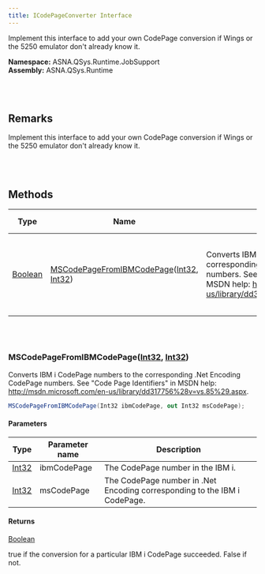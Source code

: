 ```yaml
---
title: ICodePageConverter Interface
---
```


Implement this interface to add your own CodePage conversion if Wings or the 5250 emulator don't already know it.

**Namespace:** ASNA.QSys.Runtime.JobSupport <br/>
**Assembly:** ASNA.QSys.Runtime

<br>
<br>

## Remarks

Implement this interface to add your own CodePage conversion if Wings or the 5250 emulator don't already know it.

[//]: # ($$TODO: Complete the Remarks section.)

<br>
<br>

## Methods

| Type | Name | Description | Return Description 
| --- | --- | --- | --- 
| [Boolean](https://docs.microsoft.com/en-us/dotnet/api/system.boolean) | [MSCodePageFromIBMCodePage](#mscodepagefromibmcodepageint32-outint32)([Int32](https://docs.microsoft.com/en-us/dotnet/api/system.int32), [Int32](https://docs.microsoft.com/en-us/dotnet/api/system.int32)) | Converts IBM i CodePage numbers to the corresponding .Net Encoding CodePage numbers. See "Code Page Identifiers" in MSDN help: http://msdn.microsoft.com/en-us/library/dd317756%28v=vs.85%29.aspx. | true if the conversion for a particular IBM i CodePage succeeded. False if not.

<br>
<br>

### MSCodePageFromIBMCodePage([Int32](https://docs.microsoft.com/en-us/dotnet/api/system.int32), [Int32](https://docs.microsoft.com/en-us/dotnet/api/system.int32))

Converts IBM i CodePage numbers to the corresponding .Net Encoding CodePage numbers. See "Code Page Identifiers" in MSDN help: http://msdn.microsoft.com/en-us/library/dd317756%28v=vs.85%29.aspx.

```cs
MSCodePageFromIBMCodePage(Int32 ibmCodePage, out Int32 msCodePage);
```

#### Parameters

| Type | Parameter name | Description
| --- | --- | ---
| [Int32](https://docs.microsoft.com/en-us/dotnet/api/system.int32) | ibmCodePage | The CodePage number in the IBM i. 
| [Int32](https://docs.microsoft.com/en-us/dotnet/api/system.int32) | msCodePage | The CodePage number in .Net Encoding corresponding to the IBM i CodePage. 

#### Returns

[Boolean](https://docs.microsoft.com/en-us/dotnet/api/system.boolean)

true if the conversion for a particular IBM i CodePage succeeded. False if not.


<br>
<br>

